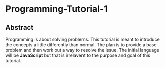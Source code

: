 # Programming-Tutorial-1
## Abstract
Programming is about solving problems.  This tutorial is meant to introduce the concepts a little differently than normal.  The plan is to provide a base problem and then work out a way to resolve the issue.  The initial language will be **JavaScript** but that is irrelavent to the purpose and goal of this tutorial.  

